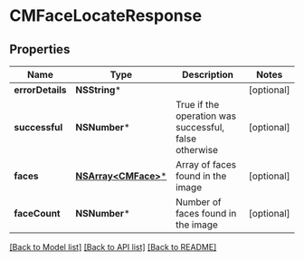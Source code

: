 # CMFaceLocateResponse

## Properties
Name | Type | Description | Notes
------------ | ------------- | ------------- | -------------
**errorDetails** | **NSString*** |  | [optional] 
**successful** | **NSNumber*** | True if the operation was successful, false otherwise | [optional] 
**faces** | [**NSArray&lt;CMFace&gt;***](CMFace.md) | Array of faces found in the image | [optional] 
**faceCount** | **NSNumber*** | Number of faces found in the image | [optional] 

[[Back to Model list]](../README.md#documentation-for-models) [[Back to API list]](../README.md#documentation-for-api-endpoints) [[Back to README]](../README.md)


